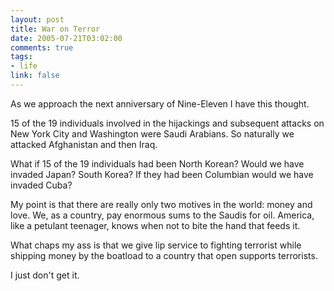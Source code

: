 ```yaml
--- 
layout: post
title: War on Terror
date: 2005-07-21T03:02:00
comments: true
tags:
- life
link: false
---
```

As we approach the next anniversary of Nine-Eleven I have this thought.

15 of the 19 individuals involved in the hijackings and subsequent attacks on New York City and Washington were Saudi Arabians. So naturally we attacked Afghanistan and then Iraq.

What if 15 of the 19 individuals had been North Korean? Would we have invaded Japan? South Korea? If they had been Columbian would we have invaded Cuba?

My point is that there are really only two motives in the world: money and love. We, as a country, pay enormous sums to the Saudis for oil. America, like a petulant teenager, knows when not to bite the hand that feeds it.

What chaps my ass is that we give lip service to fighting terrorist while shipping money by the boatload to a country that open supports terrorists.

I just don't get it.

